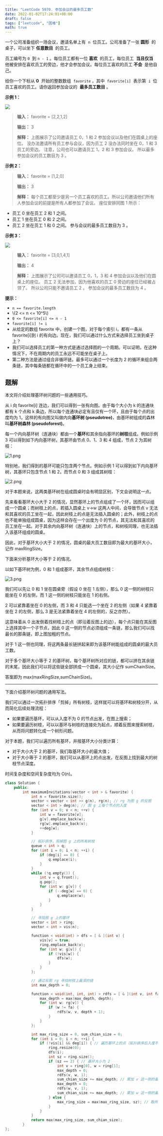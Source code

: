 ```yaml
---
title: "LeetCode 5970. 参加会议的最多员工数"
date: 2022-01-02T17:24:01+08:00
draft: false
tags: ["leetcode", "困难"]
math: true
---
```


一个公司准备组织一场会议，邀请名单上有  `n`  位员工。公司准备了一张 **圆形**  的桌子，可以坐下 **任意数目**  的员工。

员工编号为 `0`  到 `n - 1` 。每位员工都有一位 **喜欢**  的员工，每位员工  **当且仅当**  他被安排在喜欢员工的旁边，他才会参加会议。每位员工喜欢的员工 **不会**  是他自己。

给你一个下标从 **0**  开始的整数数组  `favorite` ，其中  `favorite[i]`  表示第  `i`  位员工喜欢的员工。请你返回参加会议的  **最多员工数目** 。

<!--more-->

**示例 1：**

![](https://tategotoazarasi.github.io/images/ex1.png)

> **输入：** favorite = [2,2,1,2]
>
> **输出：** 3
>
> **解释：**
> 上图展示了公司邀请员工 0，1 和 2 参加会议以及他们在圆桌上的座位。
> 没办法邀请所有员工参与会议，因为员工 2 没办法同时坐在 0，1 和 3 员工的旁边。
> 注意，公司也可以邀请员工 1，2 和 3 参加会议。
> 所以最多参加会议的员工数目为 3 。

**示例 2：**

> **输入：** favorite = [1,2,0]
>
> **输出：** 3
>
> **解释：**
> 每个员工都至少是另一个员工喜欢的员工。所以公司邀请他们所有人参加会议的前提是所有人都参加了会议。
> 座位安排同图 1 所示：

- 员工 0 坐在员工 2 和 1 之间。
- 员工 1 坐在员工 0 和 2 之间。
- 员工 2 坐在员工 1 和 0 之间。
  参与会议的最多员工数目为 3 。

**示例 3：**

![](https://tategotoazarasi.github.io/images/ex2.png)

> **输入：** favorite = [3,0,1,4,1]
>
> **输出：** 4
>
> **解释：**
> 上图展示了公司可以邀请员工 0，1，3 和 4 参加会议以及他们在圆桌上的座位。
> 员工 2 无法参加，因为他喜欢的员工 0 旁边的座位已经被占领了。
> 所以公司只能不邀请员工 2 。
> 参加会议的最多员工数目为 4 。

**提示：**

- `n == favorite.length`
- \\(2 <= n <= 10^5\\)
- `0 <= favorite[i] <= n - 1`
- `favorite[i] != i`
- 从给定的数组 favorite 中，创建一个图，对于每个索引 i，都有一条从 favorite[i]到 i 的有向边。现在，我们可以通过什么方式来选择员工坐到桌子上？
- 我们可以选择员工的第一种方式是通过选择图的一个周期。可以证明，在这种情况下，不在周期内的员工永远不可能坐在桌子上。
- 第二种方法是通过组合非循环链。最多可以通过一个长度为 2 的循环来组合两条链，其中每条链都在循环中的一个员工身上结束。

## 题解

本文将介绍处理基环树问题的一些通用技巧。

从 i 向 favorite[i] 连边，我们可以得到一张有向图。由于每个大小为 k 的连通块都有 k 个点和 k 条边，所以每个连通块必定有且仅有一个环，且由于每个点的出度均为 1，这样的有向图又叫做内向**基环树 (pseudotree)**，由基环树组成的森林叫**基环树森林 (pseudoforest)**。

每一个内向基环树（连通块）都由一个**基环**和其余指向基环的**树枝**组成。例如示例 3 可以得到如下内向基环树，其基环由节点 0、1、3 和 4 组成，节点 2 为其树枝：

![1.png](https://tategotoazarasi.github.io/images/1641096462-IsWZUX-1.png)

特别地，我们得到的基环可能只包含两个节点。例如示例 1 可以得到如下内向基环树，其基环只包含节点 1 和 2，而节点 0 和 3 组成其树枝：

![2.png](https://tategotoazarasi.github.io/images/1641096467-KCwxMo-2.png)

对于本题来说，这两类基环树在组成圆桌时会有明显区别，下文会说明这一点。

先来看看基环大小大于 2 的情况，显然基环上的节点组成了一个环，因而可以组成一个圆桌；而树枝上的点，若插入圆桌上 v→w 这两人中间，会导致节点 v 无法和其喜欢的员工坐在一起，因此树枝上的点是无法插入圆桌的；此外，树枝上的点也不能单独组成圆桌，因为这样会存在一个出度为 0 的节点，其无法和其喜欢的员工坐在一起。对于其余内向基环树（连通块）上的节点，和树枝同理，也无法插入该基环组成的圆桌。

因此，对于基环大小大于 2 的情况，圆桌的最大员工数目即为最大的基环大小，记作 maxRingSize。

下面来分析基环大小等于 2 的情况。

以如下基环树为例，0 和 1 组成基环，其余节点组成树枝：

![3.png](https://tategotoazarasi.github.io/images/1641096473-JtGBgY-3.png)

我们可以先让 0 和 1 坐在圆桌旁（假设 0 坐在 1 左侧），那么 0 这一侧的树枝只能坐在 0 的左侧，而 1 这一侧的树枝只能坐在 1 的右侧。

2 可以紧靠着坐在 0 的左侧，而 3 和 4 只能选一个坐在 2 的左侧（如果 4 紧靠着坐在 2 的左侧，那么 3 是无法紧靠着坐在 4 的左侧的，反之亦然）。

这意味着从 0 出发倒着找树枝上的点（即沿着反图上的边），每个点只能在其反图上选择其中一个子节点，因此 0 这一侧的节点必须组成一条链，那么我们可以找最长的那条链，即上图加粗的节点。

对于 1 这一侧也同理，将这两条最长链拼起来即为该基环树能组成的圆桌的最大员工数。

对于多个基环大小等于 2 的基环树，每个基环树所对应的链，都可以拼在其余链的末尾，因此我们可以将这些链全部拼成一个圆桌，其大小记作 sumChainSize。

答案即为 max(maxRingSize,sumChainSize)。

---

下面介绍基环树问题的通用写法。

我们可以通过一次拓扑排序「剪掉」所有树枝，这样就可以将基环和树枝分开，从而简化后续处理流程：

- 如果要遍历基环，可以从入度不为 0 的节点出发，在图上搜索；
- 如果要遍历树枝，可以以基环与树枝的连接处为起点，顺着反图来搜索树枝，从而将问题转化成一个树形问题。

对于本题，我们可以遍历所有基环，并按基环大小分类计算：

- 对于大小大于 2 的基环，我们取基环大小的最大值；
- 对于大小等于 2 的基环，我们可以从基环上的点出发，在反图上找到最大的树枝节点深度。

时间复杂度和空间复杂度均为 O(n)。

```cpp
class Solution {
    public:
        int maximumInvitations(vector < int > & favorite) {
            int n = favorite.size();
            vector < vector < int >> g(n), rg(n); // rg 为图 g 的反图
            vector < int > deg(n); // 图 g 上每个节点的入度
            for (int v = 0; v < n; ++v) {
                int w = favorite[v];
                g[v].emplace_back(w);
                rg[w].emplace_back(v);
                ++deg[w];
            }

            // 拓扑排序，剪掉图 g 上的所有树枝
            queue < int > q;
            for (int i = 0; i < n; ++i) {
                if (deg[i] == 0) {
                    q.emplace(i);
                }
            }
            while (!q.empty()) {
                int v = q.front();
                q.pop();
                for (int w: g[v]) {
                    if (--deg[w] == 0) {
                        q.emplace(w);
                    }
                }
            }

            // 寻找图 g 上的基环
            vector < int > ring;
            vector < int > vis(n);

            function < void(int) > dfs = [ & ](int v) {
                vis[v] = true;
                ring.emplace_back(v);
                for (int w: g[v]) {
                    if (!vis[w]) {
                        dfs(w);
                    }
                }
            };

            // 通过反图 rg 寻找树枝上最深的链
            int max_depth = 0;

            function < void(int, int, int) > rdfs = [ & ](int v, int fa, int depth) {
                max_depth = max(max_depth, depth);
                for (int w: rg[v]) {
                    if (w != fa) {
                        rdfs(w, v, depth + 1);
                    }
                }
            };

            int max_ring_size = 0, sum_chian_size = 0;
            for (int i = 0; i < n; ++i) {
                if (!vis[i] && deg[i]) { // 遍历基环上的点（拓扑排序后入度不为 0）
                    ring.resize(0);
                    dfs(i);
                    int sz = ring.size();
                    if (sz == 2) { // 基环大小为 2
                        int v = ring[0], w = ring[1];
                        max_depth = 0;
                        rdfs(v, w, 1);
                        sum_chian_size += max_depth; // 累加 v 这一侧的最长链的长度
                        max_depth = 0;
                        rdfs(w, v, 1);
                        sum_chian_size += max_depth; // 累加 w 这一侧的最长链的长度
                    } else {
                        max_ring_size = max(max_ring_size, sz); // 取所有基环的最大值
                    }
                }
            }
            return max(max_ring_size, sum_chian_size);
        }
};
```
